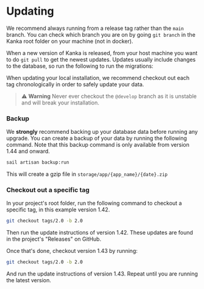 # Updating

We recommend always running from a release tag rather than the `main` branch. You can check which branch you are on by going `git branch` in the Kanka root folder on your machine (not in docker).

When a new version of Kanka is released, from your host machine you want to do `git pull` to get the newest updates. Updates usually include changes to the database, so run the following to run the migrations:

When updating your local installation, we recommend checkout out each tag chronologically in order to safely update your data.

> :warning: **Warning**
> Never ever checkout the `@develop` branch as it is unstable and will break your installation.

### Backup

We **strongly** recommend backing up your database data before running any upgrade. You can create a backup of your data by running the following command. Note that this backup command is only available from version 1.44 and onward.

```bash
sail artisan backup:run
```

This will create a gzip file in `storage/app/{app_name}/{date}.zip`

### Checkout out a specific tag

In your project's root folder, run the following command to checkout a specific tag, in this example version 1.42.

```bash
git checkout tags/2.0 -b 2.0
```

Then run the update instructions of version 1.42. These updates are found in the project's "Releases" on GitHub.

Once that's done, checkout version 1.43 by running:

```bash
git checkout tags/2.0 -b 2.0
```

And run the update instructions of version 1.43. Repeat until you are running the latest version.
